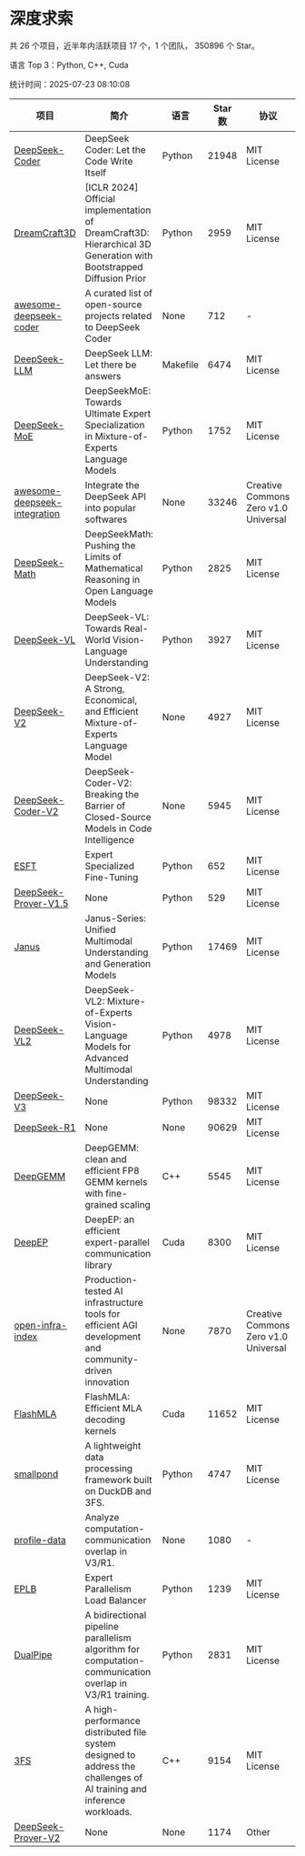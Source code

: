 # 深度求索

共 26 个项目，近半年内活跃项目 17 个，1 个团队， 350896 个 Star。

语言 Top 3：Python, C++, Cuda

统计时间：2025-07-23 08:10:08

| 项目 | 简介 | 语言 | Star 数 | 协议 | 创建时间 | 最后更新时间 | 最后提交时间 |
| --- | --- | --- | --- | --- | --- | --- | --- |
| [DeepSeek-Coder](https://github.com/deepseek-ai/DeepSeek-Coder) | DeepSeek Coder: Let the Code Write Itself | Python | 21948 | MIT License | 2023-10-20 | 2025-07-23 | 2024-05-21 |
| [DreamCraft3D](https://github.com/deepseek-ai/DreamCraft3D) | [ICLR 2024] Official implementation of DreamCraft3D: Hierarchical 3D Generation with Bootstrapped Diffusion Prior | Python | 2959 | MIT License | 2023-10-23 | 2025-07-23 | 2025-04-22 |
| [awesome-deepseek-coder](https://github.com/deepseek-ai/awesome-deepseek-coder) | A curated list of open-source projects related to DeepSeek Coder | None | 712 | - | 2023-11-06 | 2025-07-21 | 2024-04-03 |
| [DeepSeek-LLM](https://github.com/deepseek-ai/DeepSeek-LLM) | DeepSeek LLM: Let there be answers | Makefile | 6474 | MIT License | 2023-11-29 | 2025-07-23 | 2024-02-04 |
| [DeepSeek-MoE](https://github.com/deepseek-ai/DeepSeek-MoE) | DeepSeekMoE: Towards Ultimate Expert Specialization in Mixture-of-Experts Language Models | Python | 1752 | MIT License | 2024-01-02 | 2025-07-20 | 2024-01-16 |
| [awesome-deepseek-integration](https://github.com/deepseek-ai/awesome-deepseek-integration) | Integrate the DeepSeek API into popular softwares | None | 33246 | Creative Commons Zero v1.0 Universal | 2024-01-11 | 2025-07-23 | 2025-05-13 |
| [DeepSeek-Math](https://github.com/deepseek-ai/DeepSeek-Math) | DeepSeekMath: Pushing the Limits of Mathematical Reasoning in Open Language Models | Python | 2825 | MIT License | 2024-02-05 | 2025-07-23 | 2024-04-15 |
| [DeepSeek-VL](https://github.com/deepseek-ai/DeepSeek-VL) | DeepSeek-VL: Towards Real-World Vision-Language Understanding | Python | 3927 | MIT License | 2024-03-07 | 2025-07-22 | 2024-04-24 |
| [DeepSeek-V2](https://github.com/deepseek-ai/DeepSeek-V2) | DeepSeek-V2: A Strong, Economical, and Efficient Mixture-of-Experts Language Model | None | 4927 | MIT License | 2024-04-22 | 2025-07-21 | 2024-09-25 |
| [DeepSeek-Coder-V2](https://github.com/deepseek-ai/DeepSeek-Coder-V2) | DeepSeek-Coder-V2: Breaking the Barrier of Closed-Source Models in Code Intelligence | None | 5945 | MIT License | 2024-06-14 | 2025-07-22 | 2024-09-24 |
| [ESFT](https://github.com/deepseek-ai/ESFT) | Expert Specialized Fine-Tuning | Python | 652 | MIT License | 2024-07-04 | 2025-07-09 | 2025-05-22 |
| [DeepSeek-Prover-V1.5](https://github.com/deepseek-ai/DeepSeek-Prover-V1.5) | None | Python | 529 | MIT License | 2024-08-15 | 2025-07-20 | 2024-08-16 |
| [Janus](https://github.com/deepseek-ai/Janus) | Janus-Series: Unified Multimodal Understanding and Generation Models | Python | 17469 | MIT License | 2024-10-18 | 2025-07-23 | 2025-02-01 |
| [DeepSeek-VL2](https://github.com/deepseek-ai/DeepSeek-VL2) | DeepSeek-VL2: Mixture-of-Experts Vision-Language Models for Advanced Multimodal Understanding | Python | 4978 | MIT License | 2024-12-13 | 2025-07-22 | 2025-02-26 |
| [DeepSeek-V3](https://github.com/deepseek-ai/DeepSeek-V3) | None | Python | 98332 | MIT License | 2024-12-26 | 2025-07-23 | 2025-06-27 |
| [DeepSeek-R1](https://github.com/deepseek-ai/DeepSeek-R1) | None | None | 90629 | MIT License | 2025-01-20 | 2025-07-23 | 2025-06-27 |
| [DeepGEMM](https://github.com/deepseek-ai/DeepGEMM) | DeepGEMM: clean and efficient FP8 GEMM kernels with fine-grained scaling | C++ | 5545 | MIT License | 2025-02-13 | 2025-07-23 | 2025-07-21 |
| [DeepEP](https://github.com/deepseek-ai/DeepEP) | DeepEP: an efficient expert-parallel communication library | Cuda | 8300 | MIT License | 2025-02-17 | 2025-07-23 | 2025-07-22 |
| [open-infra-index](https://github.com/deepseek-ai/open-infra-index) | Production-tested AI infrastructure tools for efficient AGI development and community-driven innovation | None | 7870 | Creative Commons Zero v1.0 Universal | 2025-02-21 | 2025-07-23 | 2025-05-15 |
| [FlashMLA](https://github.com/deepseek-ai/FlashMLA) | FlashMLA: Efficient MLA decoding kernels | Cuda | 11652 | MIT License | 2025-02-21 | 2025-07-23 | 2025-04-29 |
| [smallpond](https://github.com/deepseek-ai/smallpond) | A lightweight data processing framework built on DuckDB and 3FS. | Python | 4747 | MIT License | 2025-02-24 | 2025-07-23 | 2025-03-05 |
| [profile-data](https://github.com/deepseek-ai/profile-data) | Analyze computation-communication overlap in V3/R1. | None | 1080 | - | 2025-02-26 | 2025-07-22 | 2025-03-21 |
| [EPLB](https://github.com/deepseek-ai/EPLB) | Expert Parallelism Load Balancer | Python | 1239 | MIT License | 2025-02-26 | 2025-07-23 | 2025-03-24 |
| [DualPipe](https://github.com/deepseek-ai/DualPipe) | A bidirectional pipeline parallelism algorithm for computation-communication overlap in V3/R1 training. | Python | 2831 | MIT License | 2025-02-26 | 2025-07-22 | 2025-03-10 |
| [3FS](https://github.com/deepseek-ai/3FS) |  A high-performance distributed file system designed to address the challenges of AI training and inference workloads.  | C++ | 9154 | MIT License | 2025-02-27 | 2025-07-22 | 2025-06-17 |
| [DeepSeek-Prover-V2](https://github.com/deepseek-ai/DeepSeek-Prover-V2) | None | None | 1174 | Other | 2025-04-30 | 2025-07-20 | 2025-07-18 |
